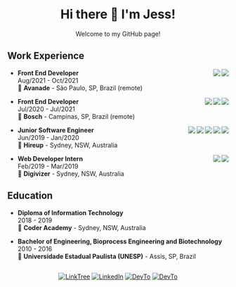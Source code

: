 <h1 align="center">
  Hi there 👋 I'm Jess!
</h1>

<p align="center">
  Welcome to my GitHub page!
</p>

## Work Experience

<img align="right" src="https://img.shields.io/badge/Azure-0089D6?logo=microsoft-azure&logoColor=white" />

<img align="right" src="https://img.shields.io/badge/JavaScript-323330?logo=javascript&logoColor=F7DF1E" />

- **Front End Developer**\
Aug/2021 - Oct/2021\
📍 **Avanade** - São Paulo, SP, Brazil (remote)

<img align="right" src="https://img.shields.io/badge/Azure-0089D6?logo=microsoft-azure&logoColor=white" />

<img align="right" src="https://img.shields.io/badge/Angular-DD0031?logo=angular&logoColor=white" />

<img align="right" src="https://img.shields.io/badge/TypeScript-007ACC?logo=typescript&logoColor=white" />

- **Front End Developer**\
Jul/2020 - Jul/2021\
📍 **Bosch** - Campinas, SP, Brazil (remote)

<img align="right" src="https://img.shields.io/badge/Github-181717?logo=github&logoColor=white" />

<img align="right" src="https://img.shields.io/badge/Bitbucket-0747a6?logo=bitbucket&logoColor=white" />

<img align="right" src="https://img.shields.io/badge/JavaScript-323330?logo=javascript&logoColor=F7DF1E" />

<img align="right" src="https://img.shields.io/badge/Vue.js-35495E?logo=vuedotjs&logoColor=4FC08D" />

<img align="right" src="https://img.shields.io/badge/storybook-FF4785?logo=storybook&logoColor=white" />

- **Junior Software Engineer**\
Jun/2019 - Jan/2020\
📍 **Hireup** - Sydney, NSW, Australia

<img align="right" src="https://img.shields.io/badge/JavaScript-323330?logo=javascript&logoColor=F7DF1E" />

<img align="right" src="https://img.shields.io/badge/React-20232A?logo=react&logoColor=61DAFB" />

- **Web Developer Intern**\
Feb/2019 - Mar/2019\
📍 **Digivizer** - Sydney, NSW, Australia

## Education

- **Diploma of Information Technology**\
2018 - 2019\
📍 **Coder Academy** - Sydney, NSW, Australia

- **Bachelor of Engineering, Bioprocess Engineering and Biotechnology**\
2010 - 2016\
📍 **Universidade Estadual Paulista (UNESP)** - Assis, SP, Brazil

##

<p align="center">
    <a href="https://www.linktr.ee/jessicaribeiroalves/" target="_blank"><img alt="LinkTree" src="https://img.shields.io/badge/linktree-39E09B?style=for-the-badge&logo=linktree&logoColor=white" /></a>
    <a href="https://www.linkedin.com/in/jessica-ribeiro-alves/" target="_blank"><img alt="LinkedIn" src="https://img.shields.io/badge/linkedin-%230077B5.svg?&style=for-the-badge&logo=linkedin&logoColor=white" /></a>
    <a href="https://www.hackerrank.com/jessralves/" target="_blank"><img alt="DevTo" src="https://img.shields.io/badge/-Hackerrank-2EC866?style=for-the-badge&logo=HackerRank&logoColor=white" /></a>
    <a href="https://www.dev.to/alvesjessica/" target="_blank"><img alt="DevTo" src="https://img.shields.io/badge/dev.to-0A0A0A?style=for-the-badge&logo=devdotto&logoColor=white" /></a>
</p>

